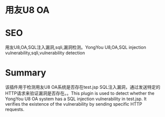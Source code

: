 # 用友U8 OA
# SEO
用友U8,OA,SQL注入漏洞,sqli,漏洞检测。YongYou U8,OA,SQL injection vulnerability,sqli,vulnerability detection
# Summary
该插件用于检测用友U8 OA系统是否存在test.jsp SQL注入漏洞，通过发送特定的HTTP请求来验证漏洞是否存在。。This plugin is used to detect whether the YongYou U8 OA system has a SQL injection vulnerability in test.jsp. It verifies the existence of the vulnerability by sending specific HTTP requests.
